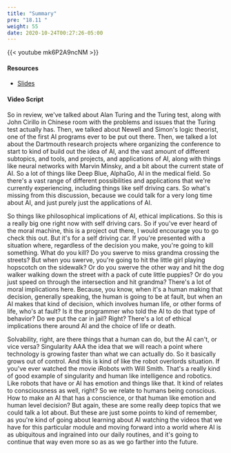 ```yaml
---
title: "Summary"
pre: "18.11 "
weight: 55
date: 2020-10-24T00:27:26-05:00
---
```


{{< youtube mk6P2A9ncNM >}}


#### Resources
* [Slides](../slides/ArtificialIntelligence.pdf)

#### Video Script

So in review, we've talked about Alan Turing and the Turing test, along with John Cirillo in Chinese room with the problems and issues that the Turing test actually has. Then, we talked about Newell and Simon's logic theorist, one of the first AI programs ever to be put out there. Then, we talked a lot about the Dartmouth research projects where organizing the conference to start to kind of build out the idea of AI, and the vast amount of different subtopics, and tools, and projects, and applications of AI, along with things like neural networks with Marvin Minsky, and a bit about the current state of AI. So a lot of things like Deep Blue, AlphaGo, AI in the medical field. So there's a vast range of different possibilities and applications that we're currently experiencing, including things like self driving cars. So what's missing from this discussion, because we could talk for a very long time about AI, and just purely just the applications of AI. 

So things like philosophical implications of AI, ethical implications. So this is a really big one right now with self driving cars. So if you've ever heard of the moral machine, this is a project out there, I would encourage you to go check this out. But it's for a self driving car. If you're presented with a situation where, regardless of the decision you make, you're going to kill something. What do you kill? Do you swerve to miss grandma crossing the streets? But when you swerve, you're going to hit the little girl playing hopscotch on the sidewalk? Or do you swerve the other way and hit the dog walker walking down the street with a pack of cute little puppies? Or do you just speed on through the intersection and hit grandma? There's a lot of moral implications here. Because, you know, when it's a human making that decision, generally speaking, the human is going to be at fault, but when an AI makes that kind of decision, which involves human life, or other forms of life, who's at fault? Is it the programmer who told the AI to do that type of behavior? Do we put the car in jail? Right? There's a lot of ethical implications there around AI and the choice of life or death. 

Solvability, right, are there things that a human can do, but the AI can't, or vice versa? Singularity AAA the idea that we will reach a point where technology is growing faster than what we can actually do. So it basically grows out of control. And this is kind of like the robot overlords situation. If you've ever watched the movie iRobots with Will Smith. That's a really kind of good example of singularity and human like intelligence and robotics. Like robots that have or AI has emotion and things like that. It kind of relates to consciousness as well, right? So we relate to humans being conscious. How to make an AI that has a conscience, or that human like emotion and human level decision? But again, these are some really deep topics that we could talk a lot about. But these are just some points to kind of remember, as you're kind of going about learning about AI watching the videos that we have for this particular module and moving forward into a world where AI is as ubiquitous and ingrained into our daily routines, and it's going to continue that way even more so as as we go farther into the future. 
